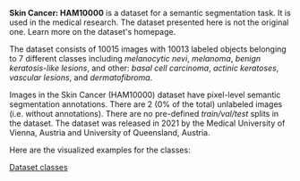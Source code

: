 **Skin Cancer: HAM10000** is a dataset for a semantic segmentation task. It is used in the medical research. The dataset presented here is not the original one. Learn more on the dataset's homepage.

The dataset consists of 10015 images with 10013 labeled objects belonging to 7 different classes including *melanocytic nevi*, *melanoma*, *benign keratosis-like lesions*, and other: *basal cell carcinoma*, *actinic keratoses*, *vascular lesions*, and *dermatofibroma*.

Images in the Skin Cancer (HAM10000) dataset have pixel-level semantic segmentation annotations. There are 2 (0% of the total) unlabeled images (i.e. without annotations). There are no pre-defined <i>train/val/test</i> splits in the dataset. The dataset was released in 2021 by the Medical University of Vienna, Austria and University of Queensland, Austria.

Here are the visualized examples for the classes:

[Dataset classes](https://github.com/dataset-ninja/skin-cancer-ham10000/raw/main/visualizations/classes_preview.webm)
